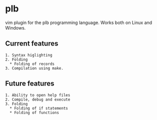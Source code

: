 # plb
vim plugin for the plb programming language. Works both on Linux and Windows.

## Current features
	1. Syntax higlighting
	2. Folding
	  * Folding of records
	3. Compilation using make.

## Future features
	1. Ability to open help files
	2. Compile, debug and execute
	3. Folding
	  * Folding of if statements
	  * Folding of functions
